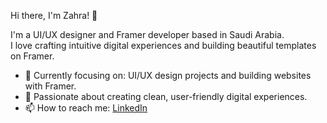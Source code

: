  Hi there, I'm Zahra! 👋

I'm a UI/UX designer and Framer developer based in Saudi Arabia.  
I love crafting intuitive digital experiences and building beautiful templates on Framer.

- 🌱 Currently focusing on: UI/UX design projects and building websites with Framer.
- 🚀 Passionate about creating clean, user-friendly digital experiences.
- 📫 How to reach me: [LinkedIn](https://www.linkedin.com/in/zahra-aldulaym-51b364201/)
